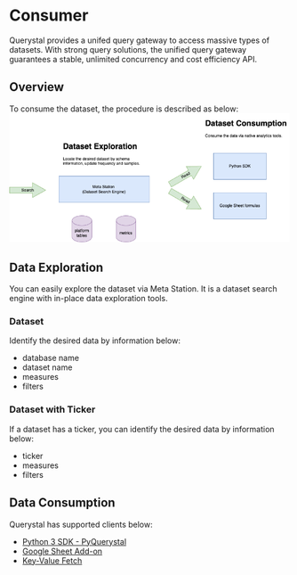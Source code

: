 # Consumer

Querystal provides a unifed query gateway to access massive types of datasets. With strong query solutions, the unified
query gateway guarantees a stable, unlimited concurrency and cost efficiency API.

## Overview

To consume the dataset, the procedure is described as below:
<img src="../resources/consumption.drawio.png"/>

## Data Exploration

You can easily explore the dataset via Meta Station. It is a dataset search engine with in-place data exploration tools.

### Dataset

Identify the desired data by information below:

* database name
* dataset name
* measures
* filters

### Dataset with Ticker

If a dataset has a ticker, you can identify the desired data by information below:

* ticker
* measures
* filters

## Data Consumption

Querystal has supported clients below:

* [Python 3 SDK - PyQuerystal](../docs/python/python-sdk.md)
* [Google Sheet Add-on](../docs/googlesheet/googlesheet-add-on.md)
* [Key-Value Fetch](../docs/kv/kv.md)